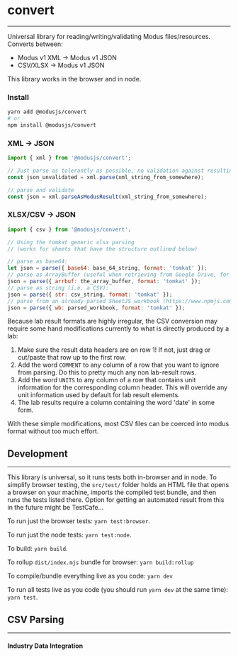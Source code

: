 # convert

---

Universal library for reading/writing/validating Modus files/resources. Converts between:

- Modus v1 XML -> Modus v1 JSON
- CSV/XLSX -> Modus v1 JSON

This library works in the browser and in node.

### Install

```bash
yarn add @modusjs/convert
# or
npm install @modusjs/convert
```

### XML -> JSON

```javascript
import { xml } from '@modusjs/convert';

// Just parse as tolerantly as possible, no validation against resulting json schema:
const json_unvalidated = xml.parse(xml_string_from_somewhere);

// parse and validate
const json = xml.parseAsModusResult(xml_string_from_somewhere);
```

### XLSX/CSV -> JSON

```javascript
import { csv } from '@modusjs/convert';

// Using the tomkat generic xlsx parsing
// (works for sheets that have the structure outlined below)

// parse as base64:
let json = parse({ base64: base_64_string, format: 'tomkat' });
// parse as ArrayBuffer (useful when retrieving from Google Drive, for example):
json = parse({ arrbuf: the_array_buffer, format: 'tomkat' });
// parse as string (i.e. a CSV):
json = parse({ str: csv_string, format: 'tomkat' });
// parse from an already-parsed SheetJS workbook (https://www.npmjs.com/package/xlsx)
json = parse({ wb: parsed_workbook, format: 'tomkat' });
```

Because lab result formats are highly irregular, the CSV conversion may require some hand modifications currently to what is directly produced by a lab:

1. Make sure the result data headers are on row 1! If not, just drag or cut/paste that row up to the first row.
2. Add the word `COMMENT` to any column of a row that you want to ignore from parsing. Do this to pretty much any non lab-result rows.
3. Add the word `UNITS` to any column of a row that contains unit information for the corresponding column header. This will override any unit information used by default for lab result elements.
4. The lab results require a column containing the word 'date' in some form.

With these simple modifications, most CSV files can be coerced into modus format without too much effort.

## Development

---

This library is universal, so it runs tests both in-browser and in node. To simplify
browser testing, the `src/test/` folder holds an HTML file that opens a browser on your machine,
imports the compiled test bundle, and then runs the tests listed there. Option for getting
an automated result from this in the future might be TestCafe...

To run just the browser tests: `yarn test:browser`.

To run just the node tests: `yarn test:node`.

To build: `yarn build`.

To rollup `dist/index.mjs` bundle for browser: `yarn build:rollup`

To compile/bundle everything live as you code: `yarn dev`

To run all tests live as you code (you should run `yarn dev` at the same time): `yarn test`.



## CSV Parsing

---

#### Industry Data Integration